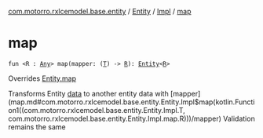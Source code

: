 [com.motorro.rxlcemodel.base.entity](../../index.md) / [Entity](../index.md) / [Impl](index.md) / [map](./map.md)

# map

`fun <R : `[`Any`](https://kotlinlang.org/api/latest/jvm/stdlib/kotlin/-any/index.html)`> map(mapper: (`[`T`](index.md#T)`) -> `[`R`](map.md#R)`): `[`Entity`](../index.md)`<`[`R`](map.md#R)`>`

Overrides [Entity.map](../map.md)

Transforms Entity [data](data.md) to another entity data with [mapper](map.md#com.motorro.rxlcemodel.base.entity.Entity.Impl$map(kotlin.Function1((com.motorro.rxlcemodel.base.entity.Entity.Impl.T, com.motorro.rxlcemodel.base.entity.Entity.Impl.map.R)))/mapper)
Validation remains the same

